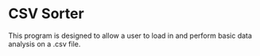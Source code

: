 # CSV Sorter
This program is designed to allow a user to load in and perform basic data analysis on a .csv file.
